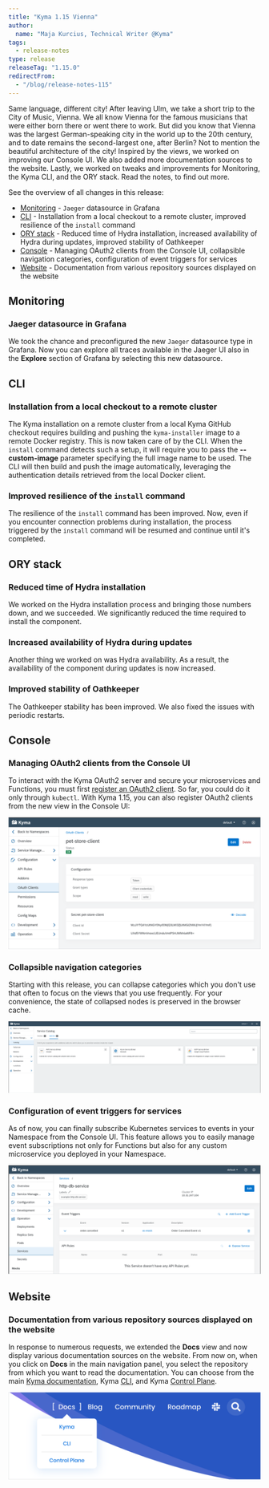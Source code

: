 ```yaml
---
title: "Kyma 1.15 Vienna"
author:
  name: "Maja Kurcius, Technical Writer @Kyma"
tags:
  - release-notes
type: release
releaseTag: "1.15.0"
redirectFrom:
  - "/blog/release-notes-115"
---
```


Same language, different city! 
After leaving Ulm, we take a short trip to the City of Music, Vienna. 
We all know Vienna for the famous musicians that were either born there or went there to work. 
But did you know that Vienna was the largest German-speaking city in the world up to the 20th century, and to date remains the second-largest one, after Berlin? 
Not to mention the beautiful architecture of the city! 
Inspired by the views, we worked on improving our Console UI. 
We also added more documentation sources to the website. 
Lastly, we worked on tweaks and improvements for Monitoring, the Kyma CLI, and the ORY stack. 
Read the notes, to find out more.

<!-- overview -->

See the overview of all changes in this release:

- [Monitoring](#monitoring) - `Jaeger` datasource in Grafana
- [CLI](#cli) - Installation from a local checkout to a remote cluster, improved resilience of the `install` command
- [ORY stack](#ory-stack) - Reduced time of Hydra installation, increased availability of Hydra during updates, improved stability of Oathkeeper
- [Console](#console) - Managing OAuth2 clients from the Console UI, collapsible navigation categories, configuration of event triggers for services
- [Website](#website) - Documentation from various repository sources displayed on the website

## Monitoring

### Jaeger datasource in Grafana

We took the chance and preconfigured the new `Jaeger` datasource type in Grafana. Now you can explore all traces available in the Jaeger UI also in the **Explore** section of Grafana by selecting this new datasource. 

## CLI

### Installation from a local checkout to a remote cluster

The Kyma installation on a remote cluster from a local Kyma GitHub checkout requires building and pushing the `kyma-installer` image to a remote Docker registry. This is now taken care of by the CLI. When the `install` command detects such a setup, it will require you to pass the **--custom-image** parameter specifying the full image name to be used. The CLI will then build and push the image automatically, leveraging the authentication details retrieved from the local Docker client. 

###  Improved resilience of the `install` command

<!-- The install command will not disconnect on connection problems while watching an ongoing installation. With that -->
The resilience of the `install` command has been improved. Now, even if you encounter connection problems during installation, the process triggered by the `install` command will be resumed and continue until it's completed. 

## ORY stack

### Reduced time of Hydra installation

We worked on the Hydra installation process and bringing those numbers down, and we succeeded. We significantly reduced the time required to install the component.

### Increased availability of Hydra during updates

Another thing we worked on was Hydra availability. As a result, the availability of the component during updates is now increased.

### Improved stability of Oathkeeper

The Oathkeeper stability has been improved. We also fixed the issues with periodic restarts.

## Console

### Managing OAuth2 clients from the Console UI

To interact with the Kyma OAuth2 server and secure your microservices and Functions, you must first [register an OAuth2 client](https://kyma-project.io/docs/components/security#details-o-auth2-and-open-id-connect-server-register-an-o-auth2-client). 
So far, you could do it only through `kubectl`. 
With Kyma 1.15, you can also register OAuth2 clients from the new view in the Console UI: 

![OAuth2 clients in the Console UI](./OAuth2-clients-console.png)

### Collapsible navigation categories

Starting with this release, you can collapse categories which you don't use that often to focus on the views that you use frequently. 
For your convenience, the state of collapsed nodes is preserved in the browser cache.  

![Collapsible navigation categories](./collapsible-navigation.png)

### Configuration of event triggers for services

As of now, you can finally subscribe Kubernetes services to events in your Namespace from the Console UI. 
This feature allows you to easily manage event subscriptions not only for Functions but also for any custom microservice you deployed in your Namespace.  

![Event triggers for services](./event-triggers-for-services.png)

## Website

### Documentation from various repository sources displayed on the website

In response to numerous requests, we extended the **Docs** view and now display various documentation sources on the website.
From now on, when you click on **Docs** in the main navigation panel, you select the repository from which you want to read the documentation.
You can choose from the main [Kyma documentation](https://kyma-project.io/docs/kyma/), Kyma [CLI](https://kyma-project.io/docs/cli/), and Kyma [Control Plane](https://kyma-project.io/docs/control-plane/).
<!-- I BELIEVE THIS PART IS OF NO INTEREST TO THE CLIENTS/USERS AND SHOULD NOT BE INCLUDED IN THE NOTES; THIS WILL BE REMOVED
It is possible to add documentation from any other repository within the `kyma-project` and `kyma-incubator` GitHub organizations, as long as these documents meet certain requirements and you perform some additional configuration steps.
To learn the details, see the [instruction on adding a new repository documentation](https://kyma-project.io/community/guidelines/content#add-new-documentation-to-the-website-add-new-documentation-to-the-website-add-a-new-repository-documentation). 
-->

![Documentation from various repositories](./docs-different-repos.png)
 